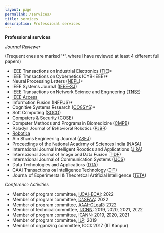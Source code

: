 ```yaml
---
layout: page
permalink: /services/
title: services
description: Professional services
---
```


**Professional services**

*Journal Reviewer*

(Frequent ones are marked '*', where I have reviewed at least 4 different full papers)

- IEEE Transactions on Industrial Electronics (<a rel="external nofollow" href="http://www.ieee-ies.org/pubs/transactions-on-industrial-electronics" target="_blank">TIE</a>)*
- IEEE Transactions on Cybernetics (<a rel="external nofollow" href="https://www.ieeesmc.org/publications/transactions-on-cybernetics" target="_blank">CYB-IEEE</a>)*
- Neural Processing Letters (<a rel="external nofollow" href="https://www.springer.com/journal/11063" target="_blank">NEPL</a>)*
- IEEE Systems Journal (<a rel="external nofollow" href="https://ieeesystemsjournal.org/" target="_blank">IEEE-SJ</a>)
- IEEE Transactions on Network Science and Engineering (<a rel="external nofollow" href="https://www.comsoc.org/publications/journals/ieee-tnse" target="_blank">TNSE</a>)
- <a rel="external nofollow" href="https://ieeeaccess.ieee.org/" target="_blank">IEEE Access</a>
- Information Fusion (<a rel="external nofollow" href="https://www.sciencedirect.com/journal/information-fusion/" target="_blank">INFFUS</a>)*
- Cognitive Systems Research (<a rel="external nofollow" href="https://www.journals.elsevier.com/cognitive-systems-research" target="_blank">COGSYS</a>)* 
- Soft Computing (<a rel="external nofollow" href="https://www.springer.com/journal/500" target="_blank">SOCO</a>)
- Computers & Security (<a rel="external nofollow" href="https://www.journals.elsevier.com/computers-and-security" target="_blank">COSE</a>) 
- Computer Methods and Programs in Biomedicine (<a rel="external nofollow" href="https://www.journals.elsevier.com/computer-methods-and-programs-in-biomedicine" target="_blank">CMPB</a>) 
- Paladyn Journal of Behavioral Robotics (<a rel="external nofollow" href="https://www.degruyter.com/view/journals/pjbr/pjbr-overview.xml" target="_blank">PJBR</a>)
- <a rel="external nofollow" href="https://www.cambridge.org/core/journals/robotica" target="_blank">Robotica</a>
- Ain Shams Engineering Journal (<a rel="external nofollow" href="https://www.journals.elsevier.com/ain-shams-engineering-journal" target="_blank">ASEJ</a>) 
- Proceedings of the National Academy of Sciences India (<a rel="external nofollow" href="https://www.springer.com/journal/40010" target="_blank">NASA</a>)
- International Journal Intelligent Robotics and Applications (<a rel="external nofollow" href="https://www.springer.com/journal/41315" target="_blank">JIRA</a>)
- International Journal of Image and Data Fusion (<a rel="external nofollow" href="https://www.tandfonline.com/toc/tidf20/current" target="_blank">TIDF</a>) 
- International Journal of Communication Systems (<a rel="external nofollow" href="https://onlinelibrary.wiley.com/journal/10991131" target="_blank">IJCS</a>) 
- Data Technologies and Applications (<a rel="external nofollow" href="https://www.emeraldgrouppublishing.com/journal/dta" target="_blank">DTA</a>)
- CAAI Transactions on Intelligence Technology (<a rel="external nofollow" href="https://digital-library.theiet.org/content/journals/trit" target="_blank">CIT</a>)
- Journal of Experimental & Theoretical Artificial Intelligence (<a rel="external nofollow" href="https://www.tandfonline.com/toc/teta20/current" target="_blank">TETA</a>)


*Conference Activities*

- Member of program committee, <a rel="external nofollow" href="https://ijcai-22.org/" target="_blank">IJCAI-ECAI</a>: 2022
- Member of program committee, <a rel="external nofollow" href="https://www.dasfaa2022.org/" target="_blank">DASFAA</a>: 2022
- Member of program committee, <a rel="external nofollow" href="https://clear-workshop.github.io/" target="_blank">AAAI-CLeaR</a>: 2022
- Member of technical committee, <a rel="external nofollow" href="https://dblp.org/db/conf/ijcnn/index" target="_blank">IJCNN</a>: 2019, 2020, 2021, 2022
- Member of program committee, <a rel="external nofollow" href="https://dblp.org/db/conf/icann/" target="_blank">ICANN</a>: 2019, 2020, 2021
- Member of program committee, <a rel="external nofollow" href="https://dblp.org/db/conf/ilp/" target="_blank">ILP</a>: 2019
- Member of organizing committee, ICCI: 2017 (IIT Kanpur)
